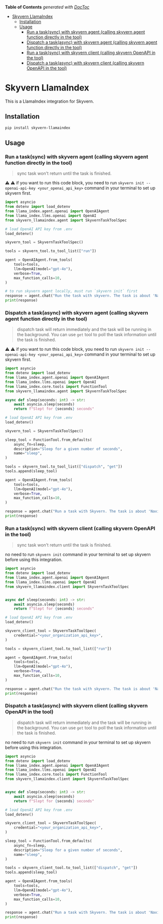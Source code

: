 <!-- START doctoc generated TOC please keep comment here to allow auto update -->
<!-- DON'T EDIT THIS SECTION, INSTEAD RE-RUN doctoc TO UPDATE -->
**Table of Contents**  *generated with [DocToc](https://github.com/thlorenz/doctoc)*

- [Skyvern LlamaIndex](#skyvern-llamaindex)
  - [Installation](#installation)
  - [Usage](#usage)
    - [Run a task(sync) with skyvern agent (calling skyvern agent function directly in the tool)](#run-a-tasksync-with-skyvern-agent-calling-skyvern-agent-function-directly-in-the-tool)
    - [Dispatch a task(async) with skyvern agent (calling skyvern agent function directly in the tool)](#dispatch-a-taskasync-with-skyvern-agent-calling-skyvern-agent-function-directly-in-the-tool)
    - [Run a task(sync) with skyvern client (calling skyvern OpenAPI in the tool)](#run-a-tasksync-with-skyvern-client-calling-skyvern-openapi-in-the-tool)
    - [Dispatch a task(async) with skyvern client (calling skyvern OpenAPI in the tool)](#dispatch-a-taskasync-with-skyvern-client-calling-skyvern-openapi-in-the-tool)

<!-- END doctoc generated TOC please keep comment here to allow auto update -->

# Skyvern LlamaIndex

This is a LlamaIndex integration for Skyvern.

## Installation

```bash
pip install skyvern-llamaindex
```

## Usage

### Run a task(sync) with skyvern agent (calling skyvern agent function directly in the tool)
> sync task won't return until the task is finished.

:warning: :warning: if you want to run this code block, you need to run `skyvern init --openai-api-key <your_openai_api_key>` command in your terminal to set up skyvern first.


```python
import asyncio
from dotenv import load_dotenv
from llama_index.agent.openai import OpenAIAgent
from llama_index.llms.openai import OpenAI
from skyvern_llamaindex.agent import SkyvernTaskToolSpec

# load OpenAI API key from .env
load_dotenv()

skyvern_tool = SkyvernTaskToolSpec()

tools = skyvern_tool.to_tool_list(["run"])

agent = OpenAIAgent.from_tools(
    tools=tools,
    llm=OpenAI(model="gpt-4o"),
    verbose=True,
    max_function_calls=10,
)

# to run skyvern agent locally, must run `skyvern init` first
response = agent.chat("Run the task with skyvern. The task is about 'Navigate to the Hacker News homepage and get the top 3 posts.'")
print(response)
```

### Dispatch a task(async) with skyvern agent (calling skyvern agent function directly in the tool)
> dispatch task will return immediately and the task will be running in the background. You can use `get` tool to poll the task information until the task is finished.

:warning: :warning: if you want to run this code block, you need to run `skyvern init --openai-api-key <your_openai_api_key>` command in your terminal to set up skyvern first.

```python
import asyncio
from dotenv import load_dotenv
from llama_index.agent.openai import OpenAIAgent
from llama_index.llms.openai import OpenAI
from llama_index.core.tools import FunctionTool
from skyvern_llamaindex.agent import SkyvernTaskToolSpec

async def sleep(seconds: int) -> str:
    await asyncio.sleep(seconds)
    return f"Slept for {seconds} seconds"

# load OpenAI API key from .env
load_dotenv()

skyvern_tool = SkyvernTaskToolSpec()

sleep_tool = FunctionTool.from_defaults(
    async_fn=sleep,
    description="Sleep for a given number of seconds",
    name="sleep",
)

tools = skyvern_tool.to_tool_list(["dispatch", "get"])
tools.append(sleep_tool)

agent = OpenAIAgent.from_tools(
    tools=tools,
    llm=OpenAI(model="gpt-4o"),
    verbose=True,
    max_function_calls=10,
)

response = agent.chat("Run a task with Skyvern. The task is about 'Navigate to the Hacker News homepage and get the top 3 posts.' Then, get this task information until it's completed. The task information re-get interval should be 60s.")
print(response)

```

### Run a task(sync) with skyvern client (calling skyvern OpenAPI in the tool)
> sync task won't return until the task is finished.

no need to run `skyvern init` command in your terminal to set up skyvern before using this integration.

```python
import asyncio
from dotenv import load_dotenv
from llama_index.agent.openai import OpenAIAgent
from llama_index.llms.openai import OpenAI
from skyvern_llamaindex.client import SkyvernTaskToolSpec


async def sleep(seconds: int) -> str:
    await asyncio.sleep(seconds)
    return f"Slept for {seconds} seconds"

# load OpenAI API key from .env
load_dotenv()

skyvern_client_tool = SkyvernTaskToolSpec(
    credential="<your_organization_api_key>",
)

tools = skyvern_client_tool.to_tool_list(["run"])

agent = OpenAIAgent.from_tools(
    tools=tools,
    llm=OpenAI(model="gpt-4o"),
    verbose=True,
    max_function_calls=10,
)

response = agent.chat("Run the task with skyvern. The task is about 'Navigate to the Hacker News homepage and get the top 3 posts.'")
print(response)

```

### Dispatch a task(async) with skyvern client (calling skyvern OpenAPI in the tool)
> dispatch task will return immediately and the task will be running in the background. You can use `get` tool to poll the task information until the task is finished.

no need to run `skyvern init` command in your terminal to set up skyvern before using this integration.

```python
import asyncio
from dotenv import load_dotenv
from llama_index.agent.openai import OpenAIAgent
from llama_index.llms.openai import OpenAI
from llama_index.core.tools import FunctionTool
from skyvern_llamaindex.client import SkyvernTaskToolSpec


async def sleep(seconds: int) -> str:
    await asyncio.sleep(seconds)
    return f"Slept for {seconds} seconds"

# load OpenAI API key from .env
load_dotenv()

skyvern_client_tool = SkyvernTaskToolSpec(
    credential="<your_organization_api_key>",
)

sleep_tool = FunctionTool.from_defaults(
    async_fn=sleep,
    description="Sleep for a given number of seconds",
    name="sleep",
)

tools = skyvern_client_tool.to_tool_list(["dispatch", "get"])
tools.append(sleep_tool)

agent = OpenAIAgent.from_tools(
    tools=tools,
    llm=OpenAI(model="gpt-4o"),
    verbose=True,
    max_function_calls=10,
)

response = agent.chat("Run a task with Skyvern. The task is about 'Navigate to the Hacker News homepage and get the top 3 posts.' Then, get this task information until it's completed. The task information re-get interval should be 60s.")
print(response)

```